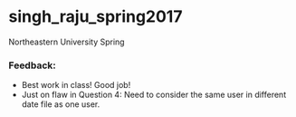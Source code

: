 # singh_raju_spring2017
Northeastern University Spring
### Feedback:
- Best work in class! Good job!
- Just on flaw in Question 4: Need to consider the same user in different date file as one user. 
